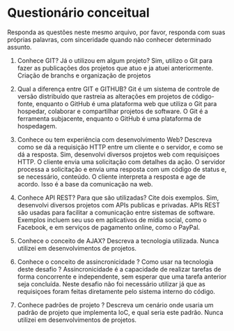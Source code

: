 # Questionário conceitual

Responda as questões neste mesmo arquivo, por favor, responda com suas próprias palavras, com sinceridade quando não conhecer determinado assunto.

1. Conhece GIT? Já o utilizou em algum projeto?
    Sim, utilizo o Git para fazer as publicações dos projetos que atuo e ja atuei anteriormente. Criação de branchs e organização de projetos

2. Qual a diferença entre GIT e GITHUB?
    Git é um sistema de controle de versão distribuído que rastreia as alterações em projetos de código-fonte, enquanto o GitHub é uma plataforma web que utiliza o Git para hospedar, colaborar e compartilhar projetos de software. O Git é a ferramenta subjacente, enquanto o GitHub é uma plataforma de hospedagem.

3. Conhece ou tem experiência com desenvolvimento Web? Descreva como se dá a requisição HTTP entre um cliente e o servidor, e como se dá a resposta.
    Sim, desenvolvi diversos projetos web com requisiçoes HTTP. O cliente envia uma solicitação com detalhes da ação. O servidor processa a solicitação e envia uma resposta com um código de status e, se necessário, conteúdo. O cliente interpreta a resposta e age de acordo. Isso é a base da comunicação na web.

4. Conhece API REST? Para que são utilizadas? Cite dois exemplos.
    Sim, desenvolvi diversos projetos com APIs publicas e privadas. APIs REST são usadas para facilitar a comunicação entre sistemas de software. Exemplos incluem seu uso em aplicativos de mídia social, como o Facebook, e em serviços de pagamento online, como o PayPal.

5. Conhece o conceito de AJAX? Descreva a tecnologia utilizada.
    Nunca utilizei em desenvolvimentos de projetos.

6. Conhece o conceito de assincronicidade ? Como usar na tecnologia deste desafio ?
    Assincronicidade é a capacidade de realizar tarefas de forma concorrente e independente, sem esperar que uma tarefa anterior seja concluída. Neste desafio não foi necessário utilizar já que as requisiçoes foram feitas diretamente pelo sistema interno do código.

7. Conhece padrões de projeto ? Descreva um cenário onde usaria um padrão de projeto que implementa IoC, e qual seria este padrão.
    Nunca utilizei em desenvolvimentos de projetos.




